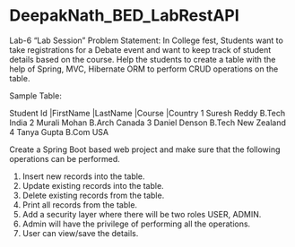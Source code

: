 # DeepakNath_BED_LabRestAPI
Lab-6 
“Lab Session”
Problem Statement: 
In College fest, Students want to take registrations for a Debate event and want to keep track of student details based on the course. Help the students to create a table with the help of Spring, MVC, Hibernate ORM to perform CRUD operations on the table.

Sample Table: 

Student Id	|FirstName |LastName |Course |Country
1           	Suresh	  Reddy	     B.Tech	India
2	            Murali	  Mohan	     B.Arch	Canada
3	            Daniel	  Denson	   B.Tech	New Zealand
4	            Tanya	    Gupta	     B.Com	USA

Create a Spring Boot based web project and make sure that the following operations can be performed.

1.	Insert new records into the table.
2.	Update existing records into the table.
3.	Delete existing records from the table.
4.	Print all records from the table.
5.	Add a security layer where there will be two roles USER, ADMIN.
6.	Admin will have the privilege of performing all the operations.
7.	User can view/save the details.
